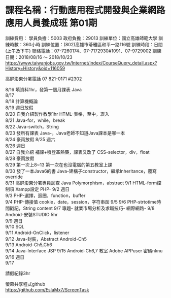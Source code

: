 # 課程名稱：行動應用程式開發與企業網路應用人員養成班 第01期
訓練費用： 學員負擔：5003
政府負擔：29013
訓練單位：國立高雄師範大學
訓練時數：360小時
訓練位置：(802)高雄市苓雅區和平一路116號
訓練時段：日間(上午及下午)
聯絡電話：07-7260174、07-7172930#1091、07-9729002
訓練日期：2018/08/16 ～ 2018/10/23
https://www.taiwanjobs.gov.tw/Internet/index/CourseQuery_detail.aspx?History=History&oid=116059

高屏澎東分署電話 07 821-0171 #2302


8/16 填資料1hr，發第一個月課表 Java  
8/17  
8/18 計算機概論  
8/19 週日放假  
8/20 自我介紹製作教學1hr HTML-表格，至中，崁入  
8/21 Java-for，while，break  
8/22 Java-switch，String  
8/23 發所有課表 Java-，Java老師不知道Java課本是哪一本  
8/24 豪雨放假
8/25 週六  
8/26 週日  
8/27 自我介紹 補課+噴登革熱藥，課表又改了 CSS-selector，div，float  
8/28 豪雨放假  
8/29 第一次上8~13 第一次在也沒電腦的第五教室上課  
8/30 發了一本Java6的書 Java-建構子constructor，繼承Inheritance，覆寫override  
8/31 高屏澎東分署專員訪查 Java Polymorphism，abstract
9/1 HTML-form控制項 Xampp設定 PHP-
9/2 週日  
9/3 PHP-選擇，迴圈，function，buffer  
9/4 PHP-傳接值 cookie，date，session，字符串函
9/5 
9/6 PHP-strtotime時間戳記，String content
9/7 專題- 就業市場分析及求職技巧- 網際網路-
9/8 Android-安裝STUDIO 5hr  
9/9 週日  
9/10 SQL  
9/11 Android-OnClick，listener  
9/12 Java-封裝，Abstract Android-Ch5  
9/13 Android-Ch5,Ch6  
9/14 Java-Interface JSP
9/15 Android-Ch6,7      教室 Adobe APPuser 密碼nknu
9/16 週日  
9/17  

請假紀錄3hr
  
  
螢幕共享程式github  
https://github.com/EslaMx7/ScreenTask  

